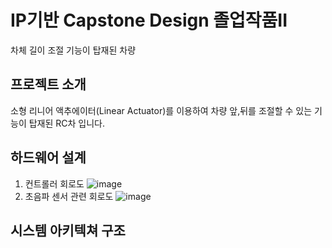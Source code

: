 # IP기반 Capstone Design 졸업작품II

차체 길이 조절 기능이 탑재된 차량

## 프로젝트 소개
소형 리니어 액추에이터(Linear Actuator)를 이용하여 차량 앞,뒤를 조절할 수 있는 기능이 탑재된 RC차 입니다.

## 하드웨어 설계
1. 컨트롤러 회로도
![image](https://github.com/user-attachments/assets/aeb84b94-f701-4091-bd9d-f24e73407925)
2. 초음파 센서 관련 회로도
![image](https://github.com/user-attachments/assets/3452420b-07ef-484c-97f5-1b42c2a75ee7)
   
## 시스템 아키텍쳐 구조
